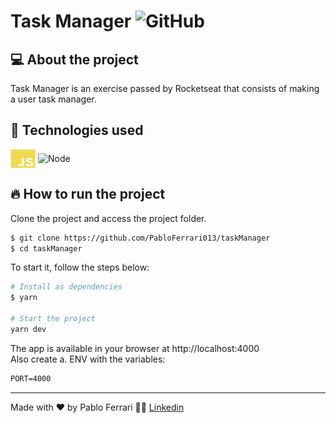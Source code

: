 
# Task Manager ![GitHub](https://img.shields.io/github/license/PabloFerrari013/NlwValoriza)

## 💻 About the project
Task Manager is an exercise passed by Rocketseat that consists of making a user task manager.

## 🧪 Technologies used
<div style="display: inline_block">
  <img align="center" alt="Js" height="30" width="40" src="https://raw.githubusercontent.com/devicons/devicon/master/icons/javascript/javascript-plain.svg">
  <img align="center" alt="Node" height="30" width="40" src="https://cdn.jsdelivr.net/gh/devicons/devicon/icons/nodejs/nodejs-original.svg">
</div>

## 🔥 How to run the project
Clone the project and access the project folder.
```bash
$ git clone https://github.com/PabloFerrari013/taskManager
$ cd taskManager
```
To start it, follow the steps below:
```bash
# Install as dependencies
$ yarn 

# Start the project
yarn dev
```
The app is available in your browser at http://localhost:4000 \
Also create a. ENV with the variables:
```txt
PORT=4000
```
---
Made with ❤️ by Pablo Ferrari 🤟🏽 [Linkedin](https://www.linkedin.com/in/pablo-ferrari-32bb7a1a8/)
